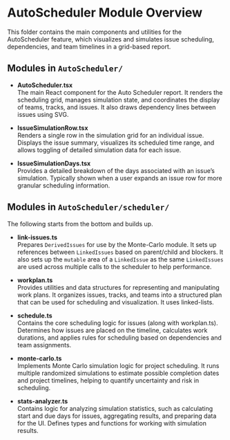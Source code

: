 # AutoScheduler Module Overview

This folder contains the main components and utilities for the AutoScheduler feature, which visualizes and simulates issue scheduling, dependencies, and team timelines in a grid-based report.

## Modules in `AutoScheduler/`

- **AutoScheduler.tsx**  
  The main React component for the Auto Scheduler report. It renders the scheduling grid, manages simulation state, and coordinates the display of teams, tracks, and issues. It also draws dependency lines between issues using SVG.

- **IssueSimulationRow.tsx**  
  Renders a single row in the simulation grid for an individual issue. Displays the issue summary, visualizes its scheduled time range, and allows toggling of detailed simulation data for each issue.

- **IssueSimulationDays.tsx**  
  Provides a detailed breakdown of the days associated with an issue’s simulation. Typically shown when a user expands an issue row for more granular scheduling information.

## Modules in `AutoScheduler/scheduler/`

The following starts from the bottom and builds up.

- **link-issues.ts**  
  Prepares `DerivedIssues` for use by the Monte-Carlo module. It sets up
  references between `LinkedIssues` based on parent/child and blockers.
  It also sets up the `mutable` area of a `LinkedIssue` as the same `LinkedIssues` are used across multiple calls to the scheduler to help performance.

- **workplan.ts**  
  Provides utilities and data structures for representing and manipulating work plans. It organizes issues, tracks, and teams into a structured plan that can be used for scheduling and visualization. It uses linked-lists.

- **schedule.ts**  
  Contains the core scheduling logic for issues (along with workplan.ts). Determines how issues are placed on the timeline, calculates work durations, and applies rules for scheduling based on dependencies and team assignments.

- **monte-carlo.ts**  
  Implements Monte Carlo simulation logic for project scheduling. It runs multiple randomized simulations to estimate possible completion dates and project timelines, helping to quantify uncertainty and risk in scheduling.

- **stats-analyzer.ts**  
  Contains logic for analyzing simulation statistics, such as calculating start and due days for issues, aggregating results, and preparing data for the UI. Defines types and functions for working with simulation results.
